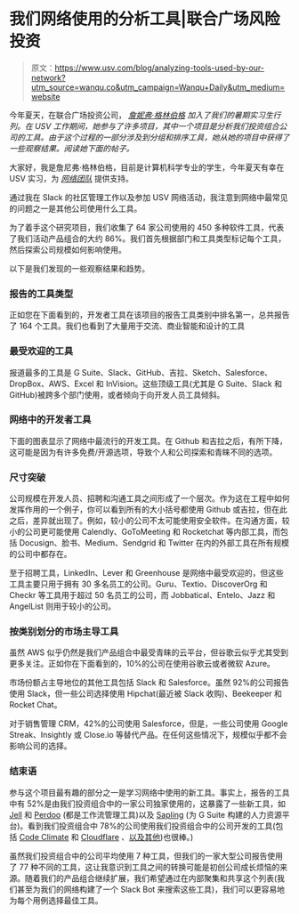 # 我们网络使用的分析工具|联合广场风险投资

> 原文：<https://www.usv.com/blog/analyzing-tools-used-by-our-network?utm_source=wanqu.co&utm_campaign=Wanqu+Daily&utm_medium=website>

今年夏天，在联合广场投资公司， [*詹妮弗·格林伯格*](https://medium.com/@jennifer.greenberg) *加入了我们的暑期实习生行列。在 USV 工作期间，她参与了许多项目，其中一个项目是分析我们投资组合公司的工具。由于这个过程的一部分涉及到分组和排序工具，她从她的项目中获得了一些观察结果。阅读她下面的帖子。*

大家好，我是詹尼弗·格林伯格，目前是计算机科学专业的学生，今年夏天有幸在 USV 实习，为 *[网络团队](https://usv.com/network)* 提供支持。

通过我在 Slack 的社区管理工作以及参加 USV 网络活动，我注意到网络中最常见的问题之一是其他公司使用什么工具。

为了着手这个研究项目，我们收集了 64 家公司使用的 450 多种软件工具，代表了我们活动产品组合的大约 86%。我们首先根据部门和工具类型标记每个工具，然后探索公司规模如何影响使用。

以下是我们发现的一些观察结果和趋势。

### **报告的工具类型**

正如您在下面看到的，开发者工具在该项目的报告工具类别中排名第一，总共报告了 164 个工具。我们也看到了大量用于交流、商业智能和设计的工具

### **最受欢迎的工具**

报道最多的工具是 G Suite、Slack、GitHub、吉拉、Sketch、Salesforce、DropBox、AWS、Excel 和 InVision。这些顶级工具(尤其是 G Suite、Slack 和 GitHub)被跨多个部门使用，或者倾向于向开发人员工具倾斜。

### **网络中的开发者工具**

下面的图表显示了网络中最流行的开发工具。在 Github 和吉拉之后，有所下降，这可能是因为有许多免费/开源选项，导致个人和公司探索和青睐不同的选项。

### **尺寸突破**

公司规模在开发人员、招聘和沟通工具之间形成了一个层次。作为这在工程中如何发挥作用的一个例子，你可以看到所有的大小括号都使用 Github 或吉拉，但在此之后，差异就出现了。例如，较小的公司不太可能使用安全软件。在沟通方面，较小的公司更可能使用 Calendly、GoToMeeting 和 Rocketchat 等内部工具，而包括 Docusign、脸书、Medium、Sendgrid 和 Twitter 在内的外部工具在所有规模的公司中都存在。

至于招聘工具，LinkedIn、Lever 和 Greenhouse 是网络中最受欢迎的，但这些工具主要只用于拥有 30 多名员工的公司。Guru、Textio、DiscoverOrg 和 Checkr 等工具用于超过 50 名员工的公司，而 Jobbatical、Entelo、Jazz 和 AngelList 则用于较小的公司。

### **按类别划分的市场主导工具**

虽然 AWS 似乎仍然是我们产品组合中最受青睐的云平台，但谷歌云似乎尤其受到更多关注。正如你在下面看到的，10%的公司在使用谷歌云或者微软 Azure。

市场份额占主导地位的其他工具包括 Slack 和 Salesforce。虽然 92%的公司报告使用 Slack，但一些公司选择使用 Hipchat(最近被 Slack 收购)、Beekeeper 和 Rocket Chat。

对于销售管理 CRM，42%的公司使用 Salesforce，但是，一些公司使用 Google Streak、Insightly 或 Close.io 等替代产品。在任何这些情况下，规模似乎都不会影响公司的选择。

### **结束语**

参与这个项目最有趣的部分之一是学习网络中使用的新工具。事实上，报告的工具中有 52%是由我们投资组合中的一家公司独家使用的，这暴露了一些新工具，如 [Jell](https://jell.com/) 和 [Perdoo](https://www.perdoo.com/) (都是工作流管理工具)以及 [Sapling](https://www.saplinghr.com/vg?utm_expid=.tFdFqok8SeGHa5CIrW7wcg.1&utm_referrer=) (为 G Suite 构建的人力资源平台)。看到我们投资组合中 78%的公司使用我们投资组合中的公司开发的工具(包括 [Code Climate](https://codeclimate.com/) 和 [Cloudflare](https://www.cloudflare.com/) 、[以及其他](https://www.usv.com/portfolio))也很棒。)

虽然我们投资组合中的公司平均使用 7 种工具，但我们的一家大型公司报告使用了 77 种不同的工具，这让我意识到工具之间的转换可能是初创公司成长烦恼的来源。随着我们的产品组合继续扩展，我们希望通过在内部聚集和共享这个列表(我们甚至为我们的网络构建了一个 Slack Bot 来搜索这些工具)，我们可以更容易地为每个用例选择最佳工具。